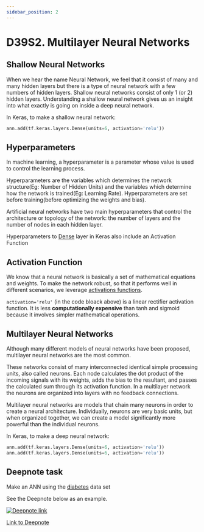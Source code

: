 ```yaml
---
sidebar_position: 2
---
```


# D39S2. Multilayer Neural Networks

## Shallow Neural Networks

When we hear the name Neural Network, we feel that it consist of many and many hidden layers but there is a type of neural network with a few numbers of hidden layers. Shallow neural networks consist of only 1 (or 2) hidden layers. Understanding a shallow neural network gives us an insight into what exactly is going on inside a deep neural network.

In Keras, to make a shallow neural network:

```python
ann.add(tf.keras.layers.Dense(units=6, activation='relu'))
```

## Hyperparameters

In machine learning, a hyperparameter is a parameter whose value is used to control the learning process.

Hyperparameters are the variables which determines the network structure(Eg: Number of Hidden Units) and the variables which determine how the network is trained(Eg: Learning Rate). Hyperparameters are set before training(before optimizing the weights and bias).

Artificial neural networks have two main hyperparameters that control the architecture or topology of the network: the number of layers and the number of nodes in each hidden layer.

Hyperparameters to [Dense](https://keras.io/api/layers/core_layers/dense/) layer in Keras also include an Activation Function

## Activation Function

We know that a neural network is basically a set of mathematical equations and weights. To make the network robust, so that it performs well in different scenarios, we leverage [activations functions](https://keras.io/api/layers/activations/).

`activation='relu'` (in the code bloack above) is a linear rectifier activation function. It is less **computationally expensive** than tanh and sigmoid because it involves simpler mathematical operations.

## Multilayer Neural Networks

Although many different models of neural networks have been proposed, multilayer neural networks are the most common.

These networks consist of many interconnected identical simple processing units, also called neurons. Each node calculates the dot product of the
incoming signals with its weights, adds the bias to the resultant, and passes the calculated sum through its activation function. In a multilayer network the neurons
are organized into layers with no feedback connections.

Multilayer neural networks are models that chain many neurons in order to create a neural architecture. Individually, neurons are very basic units, but when organized together, we can create a model significantly more powerful than the individual neurons.

In Keras, to make a deep neural network:

```python
ann.add(tf.keras.layers.Dense(units=6, activation='relu'))
ann.add(tf.keras.layers.Dense(units=6, activation='relu'))
```

## Deepnote task

Make an ANN using the [diabetes](https://www.kaggle.com/datasets/ahmettezcantekin/beginner-datasets) data set

See the Deepnote below as an example.

[<img
    src="/img/icons/deepnote-logo.svg"
    alt="Deepnote link"
/>](https://deepnote.com/project/deep-learning-eb7114e4-1c79-4d94-be2d-500571077279/%2Fann_intro.ipynb)

[Link to Deepnote](https://deepnote.com/project/deep-learning-eb7114e4-1c79-4d94-be2d-500571077279/%2Fann_intro.ipynb)
